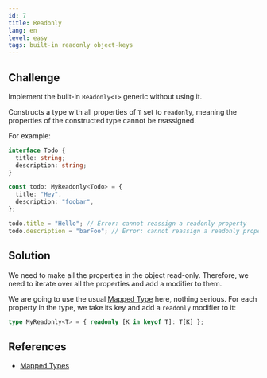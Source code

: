 ```yaml
---
id: 7
title: Readonly
lang: en
level: easy
tags: built-in readonly object-keys
---
```


## Challenge

Implement the built-in `Readonly<T>` generic without using it.

Constructs a type with all properties of `T` set to `readonly`, meaning the properties of the constructed type cannot be reassigned.

For example:

```ts
interface Todo {
  title: string;
  description: string;
}

const todo: MyReadonly<Todo> = {
  title: "Hey",
  description: "foobar",
};

todo.title = "Hello"; // Error: cannot reassign a readonly property
todo.description = "barFoo"; // Error: cannot reassign a readonly property
```

## Solution

We need to make all the properties in the object read-only.
Therefore, we need to iterate over all the properties and add a modifier to them.

We are going to use the usual [Mapped Type](https://www.typescriptlang.org/docs/handbook/2/mapped-types.html) here, nothing serious.
For each property in the type, we take its key and add a `readonly` modifier to it:

```ts
type MyReadonly<T> = { readonly [K in keyof T]: T[K] };
```

## References

- [Mapped Types](https://www.typescriptlang.org/docs/handbook/2/mapped-types.html)
